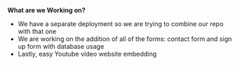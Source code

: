 **What are we Working on?**

- We have a separate deployment so we are trying to combine our repo with that one 
- We are working on the addition of all of the forms: contact form and sign up form with database usage
- Lastly, easy Youtube video website embedding  
